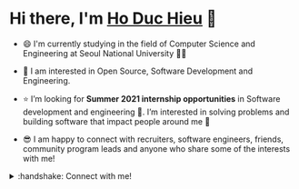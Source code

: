 # Hi there, I'm [Ho Duc Hieu](https://www.hoduchieu.tech/) 👋 

- :smile: I'm currently studying in the field of Computer Science and Engineering at Seoul National University :man_technologist:

- :star_struck: I am interested in Open Source, Software Development and Engineering. 

- :star: I’m looking for **Summer 2021 internship opportunities** in Software development and engineering :raising_hand:. I’m interested in solving problems and building software that impact people around me :raised_hands: 

- :sunglasses:  I am happy to connect with recruiters, software engineers, friends, community program leads and anyone who share some of the interests with me!

<details>
  <summary>:handshake: Connect with me!
  </summary>
<br />

- I'm best reached via email: [hoduchieu01@gmail.com](mailto:hoduchieu01@gmail.com) or [duchieu.ho@studentambassadors.com](mailto:duchieu.ho@studentambassadors.com) or [hoduchieu01@snu.ac.kr](mailto:hoduchieu01@snu.ac.kr)
- [Facebook](https://www.facebook.com/hoduchieu01)
- [My Website](https://www.hoduchieu.tech)
- [YouTube](https://www.youtube.com/channel/UCb0AEkWItboHlbLqsRS9ERA)
- [LinkedIn](https://www.linkedin.com/in/hoduchieu01/)
- For detailed information about me, please view [my CV](https://www.hoduchieu.tech/documents/CV_HODUCHIEU.pdf)

</details>
